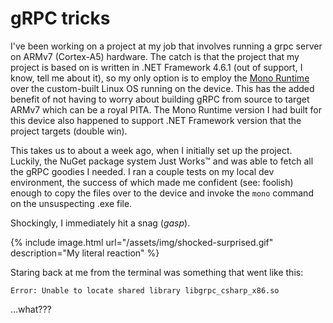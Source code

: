 # gRPC tricks

I've been working on a project at my job that involves running a grpc server on ARMv7 (Cortex-A5) hardware. The catch is that the project that my project is based on is written in .NET Framework 4.6.1 (out of support, I know, tell me about it), so my only option is to employ the [Mono Runtime](https://www.mono-project.com/docs/advanced/runtime/) over the custom-built Linux OS running on the device. This has the added benefit of not having to worry about building gRPC from source to target ARMv7 which can be a royal PITA. The Mono Runtime version I had built for this device also happened to support .NET Framework version that the project targets (double win).

This takes us to about a week ago, when I initially set up the project. Luckily, the NuGet package system Just Works™ and was able to fetch all the gRPC goodies I needed. I ran a couple tests on my local dev environment, the success of which made me confident (see: foolish) enough to copy the files over to the device and invoke the `mono` command on the unsuspecting .exe file. 

Shockingly, I immediately hit a snag (*gasp*).

{% include image.html url="/assets/img/shocked-surprised.gif" description="My literal reaction" %}

Staring back at me from the terminal was something that went like this:
```shell
Error: Unable to locate shared library libgrpc_csharp_x86.so
```

...what???

